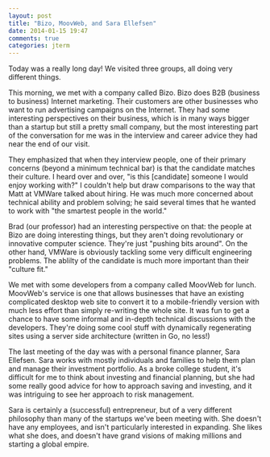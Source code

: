 ```yaml
---
layout: post
title: "Bizo, MoovWeb, and Sara Ellefsen"
date: 2014-01-15 19:47
comments: true
categories: jterm
---
```


Today was a really long day! We visited three groups, all doing very different things.

This morning, we met with a company called Bizo. Bizo does B2B (business to business) Internet marketing. Their customers are other businesses who want to run advertising campaigns on the Internet. They had some interesting perspectives on their business, which is in many ways bigger than a startup but still a pretty small company, but the most interesting part of the conversation for me was in the interview and career advice they had near the end of our visit.

They emphasized that when they interview people, one of their primary concerns (beyond a minimum technical bar) is that the candidate matches their culture. I heard over and over, "is this [candidate] someone I would enjoy working with?" I couldn't help but draw comparisons to the way that Matt at VMWare talked about hiring. He was much more concerned about technical ability and problem solving; he said several times that he wanted to work with "the smartest people in the world." 

Brad (our professor) had an interesting perspective on that: the people at Bizo are doing interesting things, but they aren't doing revolutionary or innovative computer science. They're just "pushing bits around". On the other hand, VMWare is obviously tackling some very difficult engineering problems. The ablilty of the candidate is much more important than their "culture fit."

We met with some developers from a company called MoovWeb for lunch. MoovWeb's service is one that allows businesses that have an existing complicated desktop web site to convert it to a mobile-friendly version with much less effort than simply re-writing the whole site. It was fun to get a chance to have some informal and in-depth technical discussions with the developers. They're doing some cool stuff with dynamically regenerating sites using a server side architecture (written in Go, no less!)

The last meeting of the day was with a personal finance planner, Sara Ellefsen. Sara works with mostly individuals and families to help them plan and manage their investment portfolio. As a broke college student, it's difficult for me to think about investing and financial planning, but she had some really good advice for how to approach saving and investing, and it was intriguing to see her approach to risk management.

Sara is certainly a (successful) entrepreneur, but of a very different philosophy than many of the startups we've been meeting with. She doesn't have any employees, and isn't particularly interested in expanding. She likes what she does, and doesn't have grand visions of making millions and starting a global empire.
